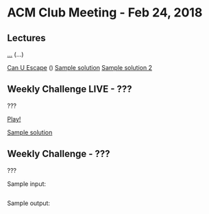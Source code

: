 ACM Club Meeting - Feb 24, 2018
===

Lectures
---

[...](...) (...)

[Can U Escape](...) () [Sample solution](Can-U-Escape.java) [Sample solution 2](Can-U-Escape-Short.java)

Weekly Challenge LIVE - ???
---

???

[Play!](https://docs.google.com/forms/d/e/???/viewform)

[Sample solution](...)

Weekly Challenge - ???
---

???

Sample input:

```

```

Sample output:

```

```
